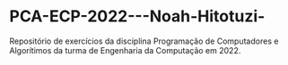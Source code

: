 # PCA-ECP-2022---Noah-Hitotuzi-

Repositório de exercícios da disciplina Programação de Computadores e 
Algorítimos da turma de Engenharia da Computação em 2022.
